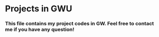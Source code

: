 # Projects in GWU
### This file contains my project codes in GW. Feel free to contact me if you have any question!
